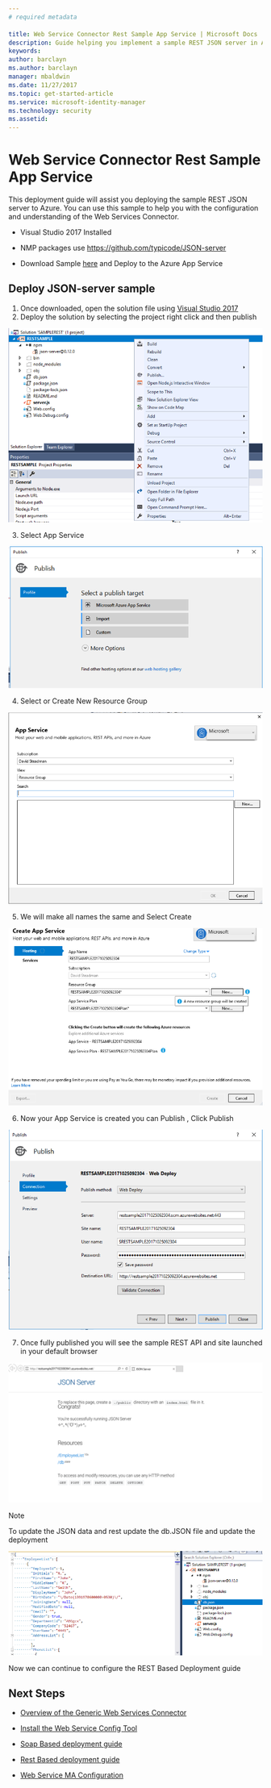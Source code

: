 ```yaml
---
# required metadata

title: Web Service Connector Rest Sample App Service | Microsoft Docs
description: Guide helping you implement a sample REST JSON server in Azure
keywords:
author: barclayn
ms.author: barclayn
manager: mbaldwin
ms.date: 11/27/2017
ms.topic: get-started-article
ms.service: microsoft-identity-manager
ms.technology: security
ms.assetid: 
---
```




# Web Service Connector Rest Sample App Service

This deployment guide will assist you deploying the sample REST JSON server to Azure. You can use this sample to help you with the configuration and understanding of the Web Services Connector.

-   Visual Studio 2017 Installed

-   NMP packages use https://github.com/typicode/JSON-server

-   Download Sample [here](https://github.com/fimguy/SAMPLEREST) and Deploy to the Azure App Service

## Deploy JSON-server sample


1. Once downloaded, open the solution file using [Visual Studio 2017](https://www.visualstudio.com/downloads/)
2. Deploy the solution by selecting the project right click and then publish

  ![publish](media/microsoft-identity-manager-2016-ma-ws-restsample/publish-project.png)

3. Select App Service

![](media/microsoft-identity-manager-2016-ma-ws-restsample/app-service.png)

4. Select or Create New Resource Group

![](media/microsoft-identity-manager-2016-ma-ws-restsample/resource-group.png)

5.   We will make all names the same and Select Create

![](media/microsoft-identity-manager-2016-ma-ws-restsample/create.png)

6. Now your App Service is created you can Publish , Click Publish

![](media/microsoft-identity-manager-2016-ma-ws-restsample/publish.png)

7. Once fully published you will see the sample REST API and site launched in your default browser

![](media/microsoft-identity-manager-2016-ma-ws-restsample/sample-rest-api.png)

>[!NOTE]
To update the JSON data and rest update the db.JSON file and update the deployment

![](media/microsoft-identity-manager-2016-ma-ws-restsample/db-json.png)

Now we can continue to configure the REST Based Deployment guide

## Next Steps

-   [Overview of the Generic Web Services Connector](microsoft-identity-manager-2016-ma-ws.md)

-   [Install the Web Service Config Tool](microsoft-identity-manager-2016-ma-ws-install.md)

-   [Soap Based deployment guide](microsoft-identity-manager-2016-ma-ws-soap.md)

-   [Rest Based deployment guide](microsoft-identity-manager-2016-ma-ws-restgeneric.md)

-   [Web Service MA Configuration](microsoft-identity-manager-2016-ma-ws-maconfig.md)
